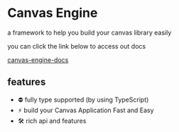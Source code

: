 # Canvas Engine

a framework to help you build your canvas library easily

you can click the link below to access out docs

[canvas-engine-docs](https://canvas-engine-docs.netlify.app/)

## features

- ⛔️ fully type supported (by using TypeScript)
- ⚡️ build your Canvas Application Fast and Easy
- 🛠️ rich api and features
